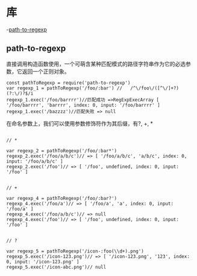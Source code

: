 # 库

-[path-to-regexp](#path-to-regexp)  


## path-to-regexp


直接调用构造函数使用，一个可萌含某种匹配模式的路径字符串作为它的必选参数，它返回一个正则对象。  

```
const pathToRegexp = require('path-to-regexp')
var regexp_1 = pathToRegexp('/foo/:bar') //   /^\/foo\/([^\/]+?)(?:\/)?$/i
regexp_1.exec('/foo/barrrr')//匹配成功 =>RegExpExecArray [ '/foo/barrrr', 'barrrr', index: 0, input: '/foo/barrrr' ]
regexp_1.exec('/bazzzz')//匹配失败 => null	

```

在命名参数上，我们可以使用参数修饰符作为其后缀，有?, +, *

```

// *

var regexp_2 = pathToRegexp('/foo/:bar*')
regexp_2.exec('/foo/a/b/c')// => [ '/foo/a/b/c', 'a/b/c', index: 0, input: '/foo/a/b/c' ]
regexp_2.exec('/foo')// => [ '/foo', undefined, index: 0, input: '/foo' ]
```

```

// +

var regexp_4 = pathToRegexp('/foo/:bar?')
regexp_4.exec('/foo/a')// => [ '/foo/a', 'a', index: 0, input: '/foo/a' ]
regexp_4.exec('/foo/a/b/c')// => null
regexp_4.exec('/foo')// => [ '/foo', undefined, index: 0, input: '/foo' ]

```

```

// ?

var regexp_5 = pathToRegexp('/icon-:foo(\\d+).png')
regexp_5.exec('/icon-123.png')// => [ '/icon-123.png', '123', index: 0, input: '/icon-123.png' ]
regexp_5.exec('/icon-abc.png')// null

```
